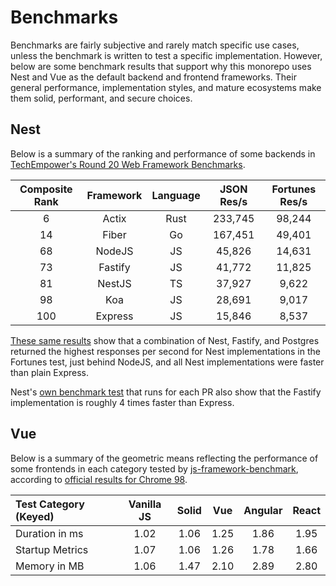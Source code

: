 # Benchmarks

Benchmarks are fairly subjective and rarely match specific use cases, unless the benchmark is written to test a specific implementation. However, below are some benchmark results that support why this monorepo uses Nest and Vue as the default backend and frontend frameworks. Their general performance, implementation styles, and mature ecosystems make them solid, performant, and secure choices.

## Nest

Below is a summary of the ranking and performance of some backends in [TechEmpower's Round 20 Web Framework Benchmarks](https://www.techempower.com/benchmarks/#section=data-r20&hw=cl&test=composite&l=yykhdr-sd).

| Composite Rank | Framework | Language | JSON Res/s | Fortunes Res/s |
| :------------: | :-------: | :------: | :--------: | :------------: |
|       6        |   Actix   |   Rust   |  233,745   |     98,244     |
|       14       |   Fiber   |    Go    |  167,451   |     49,401     |
|       68       |  NodeJS   |    JS    |   45,826   |     14,631     |
|       73       |  Fastify  |    JS    |   41,772   |     11,825     |
|       81       |  NestJS   |    TS    |   37,927   |     9,622      |
|       98       |    Koa    |    JS    |   28,691   |     9,017      |
|      100       |  Express  |    JS    |   15,846   |     8,537      |

[These same results](https://www.techempower.com/benchmarks/#section=data-r20&hw=cl&test=fortune&l=yykhdr-sd) show that a combination of Nest, Fastify, and Postgres returned the highest responses per second for Nest implementations in the Fortunes test, just behind NodeJS, and all Nest implementations were faster than plain Express.

Nest's [own benchmark test](https://github.com/nestjs/nest/pull/8607/checks?check_run_id=4223535959) that runs for each PR also show that the Fastify implementation is roughly 4 times faster than Express.

## Vue

Below is a summary of the geometric means reflecting the performance of some frontends in each category tested by [js-framework-benchmark](https://github.com/krausest/js-framework-benchmark), according to [official results for Chrome 98](https://krausest.github.io/js-framework-benchmark/index.html).

| Test Category (Keyed) | Vanilla JS | Solid | Vue  | Angular | React |
| :-------------------- | :--------: | :---: | :--: | :-----: | :---: |
| Duration in ms        |    1.02    | 1.06  | 1.25 |  1.86   | 1.95  |
| Startup Metrics       |    1.07    | 1.06  | 1.26 |  1.78   | 1.66  |
| Memory in MB          |    1.06    | 1.47  | 2.10 |  2.89   | 2.80  |
